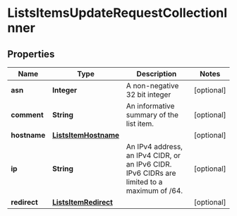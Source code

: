 

# ListsItemsUpdateRequestCollectionInner


## Properties

| Name | Type | Description | Notes |
|------------ | ------------- | ------------- | -------------|
|**asn** | **Integer** | A non-negative 32 bit integer |  [optional] |
|**comment** | **String** | An informative summary of the list item. |  [optional] |
|**hostname** | [**ListsItemHostname**](ListsItemHostname.md) |  |  [optional] |
|**ip** | **String** | An IPv4 address, an IPv4 CIDR, or an IPv6 CIDR. IPv6 CIDRs are limited to a maximum of /64. |  [optional] |
|**redirect** | [**ListsItemRedirect**](ListsItemRedirect.md) |  |  [optional] |



